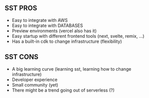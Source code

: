 ## SST PROS

- Easy to integrate with AWS
- Easy to integrate with DATABASES
- Preview environments (vercel also has it)
- Easy startup with different frontend tools (next, svelte, remix, ...)
- Has a built-in cdk to change infrastructure (flexibility)

## SST CONS

- A big learning curve (learning sst, learning how to change infrastructure)
- Developer experience
- Small community (yet)
- There might be a trend going out of serverless (?)
